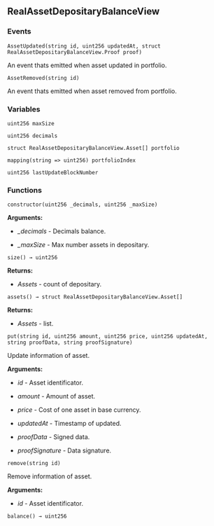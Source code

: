 ## RealAssetDepositaryBalanceView





### Events
```solidity
AssetUpdated(string id, uint256 updatedAt, struct RealAssetDepositaryBalanceView.Proof proof)
```

An event thats emitted when asset updated in portfolio.



```solidity
AssetRemoved(string id)
```

An event thats emitted when asset removed from portfolio.




### Variables
```solidity
uint256 maxSize
```

```solidity
uint256 decimals
```

```solidity
struct RealAssetDepositaryBalanceView.Asset[] portfolio
```

```solidity
mapping(string => uint256) portfolioIndex
```

```solidity
uint256 lastUpdateBlockNumber
```


### Functions
```solidity
constructor(uint256 _decimals, uint256 _maxSize)
```





**Arguments:**
- *_decimals* - Decimals balance.

- *_maxSize* - Max number assets in depositary.

```solidity
size() → uint256
```





**Returns:**
- *Assets* - count of depositary.

```solidity
assets() → struct RealAssetDepositaryBalanceView.Asset[]
```





**Returns:**
- *Assets* - list.

```solidity
put(string id, uint256 amount, uint256 price, uint256 updatedAt, string proofData, string proofSignature)
```

Update information of asset.




**Arguments:**
- *id* - Asset identificator.

- *amount* - Amount of asset.

- *price* - Cost of one asset in base currency.

- *updatedAt* - Timestamp of updated.

- *proofData* - Signed data.

- *proofSignature* - Data signature.

```solidity
remove(string id)
```

Remove information of asset.




**Arguments:**
- *id* - Asset identificator.

```solidity
balance() → uint256
```





